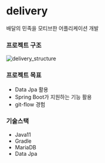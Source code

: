 # delivery

배달의 민족을 모티브한 어플리케이션 개발

### 프로젝트 구조
![delivery_structure](https://user-images.githubusercontent.com/67427856/147481436-4b013ff5-cfcf-4fa6-8560-0b1df8338e8c.png)


### 프로젝트 목표
- Data Jpa 활용
- Spring Boot가 지원하는 기능 활용
- git-flow 경험


### 기술스택
- Java11
- Gradle
- MariaDB
- Data Jpa
